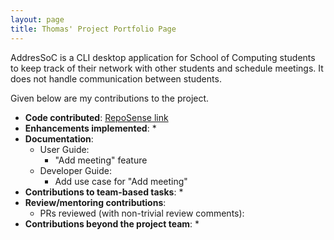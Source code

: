 ```yaml
---
layout: page
title: Thomas' Project Portfolio Page
---
```


AddresSoC is a CLI desktop application for School of Computing students to keep track of their network with other students and schedule meetings. It does not handle communication between students.

Given below are my contributions to the project.

* **Code contributed**: [RepoSense link](https://nus-cs2103-ay2122s2.github.io/tp-dashboard/?search=tomascherian&breakdown=true)
* **Enhancements implemented**:
    *
* **Documentation**:
    * User Guide:
        * "Add meeting" feature
    * Developer Guide:
        * Add use case for "Add meeting"
* **Contributions to team-based tasks**:
    *
* **Review/mentoring contributions**:
    * PRs reviewed (with non-trivial review comments):
* **Contributions beyond the project team**:
    *
    